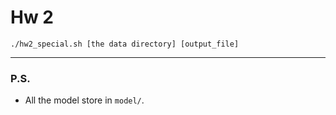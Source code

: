 # Hw 2

```
./hw2_special.sh [the data directory] [output_file]
```
---
### P.S.
* All the model store in `model/`.<br>
